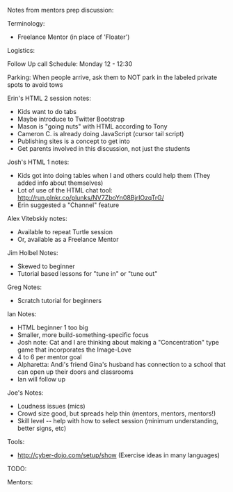 Notes from mentors prep discussion:

Terminology:

* Freelance Mentor (in place of 'Floater')

Logistics:

Follow Up call Schedule: Monday 12 - 12:30

Parking: When people arrive, ask them to NOT park in the labeled private spots to avoid tows

Erin's HTML 2 session notes:

* Kids want to do tabs
* Maybe introduce to Twitter Bootstrap
* Mason is "going nuts" with HTML according to Tony
* Cameron C. is already doing JavaScript (cursor tail script)
* Publishing sites is a concept to get into
 * Get parents involved in this discussion, not just the students

Josh's HTML 1 notes:

* Kids got into doing tables when I and others could help them (They added info about themselves)
* Lot of use of the HTML chat tool: http://run.plnkr.co/plunks/NV7ZboYn08BjrIOzqTrG/
* Erin suggested a "Channel" feature
 
Alex Vitebskiy notes:
* Available to repeat Turtle session
* Or, available as a Freelance Mentor

Jim Holbel Notes:
* Skewed to beginner 
 * Tutorial based lessons for "tune in" or "tune out" 

Greg Notes:
* Scratch tutorial for beginners

Ian Notes:
* HTML beginner 1 too big 
 * Smaller, more build-something-specific focus
 * Josh note: Cat and I are thinking about making a "Concentration" type game that incorporates the Image-Love
  *  4 to 6 per mentor goal
* Alpharetta: Andi's friend Gina's husband has connection to a school that can open up their doors and classrooms
 * Ian will follow up

Joe's Notes:
* Loudness issues (mics)
* Crowd size good, but spreads help thin (mentors, mentors, mentors!)
* Skill level -- help with how to select session (minimum understanding, better signs, etc)

Tools:
* http://cyber-dojo.com/setup/show (Exercise ideas in many languages)

TODO:

Mentors: 



